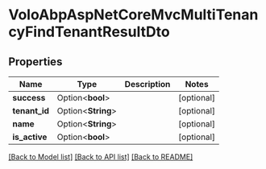 # VoloAbpAspNetCoreMvcMultiTenancyFindTenantResultDto

## Properties

Name | Type | Description | Notes
------------ | ------------- | ------------- | -------------
**success** | Option<**bool**> |  | [optional]
**tenant_id** | Option<**String**> |  | [optional]
**name** | Option<**String**> |  | [optional]
**is_active** | Option<**bool**> |  | [optional]

[[Back to Model list]](../README.md#documentation-for-models) [[Back to API list]](../README.md#documentation-for-api-endpoints) [[Back to README]](../README.md)


